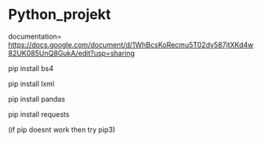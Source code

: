 # Python_projekt
documentation= https://docs.google.com/document/d/1WhBcsKoRecmu5T02dy587jtXKd4w82UK085UnQ8GukA/edit?usp=sharing



pip install bs4

pip install lxml

pip install pandas

pip install requests

(if pip doesnt work then try pip3)
